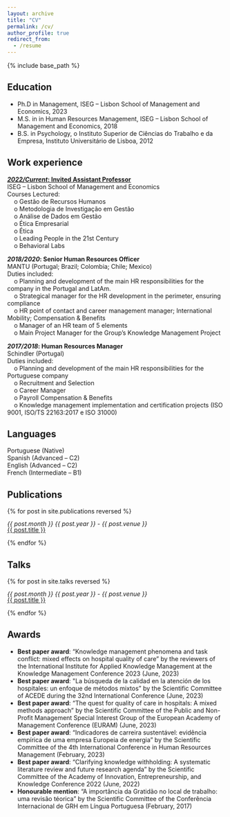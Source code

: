 ```yaml
---
layout: archive
title: "CV"
permalink: /cv/
author_profile: true
redirect_from:
  - /resume
---
```


{% include base_path %}

## Education

* Ph.D in Management, ISEG – Lisbon School of Management and Economics, 2023
* M.S. in in Human Resources Management, ISEG – Lisbon School of Management and Economics, 2018
* B.S. in Psychology, o	Instituto Superior de Ciências do Trabalho e da Empresa, Instituto Universitário de Lisboa, 2012

## Work experience
[***2022/Current*: Invited Assistant Professor**](../_teaching/2022-01-teaching.md)<br>
ISEG – Lisbon School of Management and Economics<br>
Courses Lectured:<br>
    o	Gestão de Recursos Humanos<br>
    o	Metodologia de Investigação em Gestão<br>
    o	Análise de Dados em Gestão<br>
    o	Ética Empresarial<br>
    o	Ética<br>
    o	Leading People in the 21st Century<br>
    o	Behavioral Labs<br>

***2018/2020*: Senior Human Resources Officer**<br>
MANTU (Portugal; Brazil; Colombia; Chile; Mexico)<br>
Duties included:<br>
    o	Planning and development of the main HR responsibilities for the company in the Portugal and LatAm.<br>
    o	Strategical manager for the HR development in the perimeter, ensuring compliance<br>
    o	HR point of contact and career management manager; International Mobility; Compensation & Benefits<br>
    o	Manager of an HR team of 5 elements<br>
    o	Main Project Manager for the Group’s Knowledge Management Project<br>

***2017/2018*: Human Resources Manager**<br>
Schindler (Portugal)<br>
Duties included:<br>
    o	Planning and development of the main HR responsibilities for the Portuguese company<br>
    o	Recruitment and Selection<br>
    o	Career Manager<br>
    o	Payroll Compensation & Benefits<br>
    o	Knowledge management implementation and certification projects (ISO 9001, ISO/TS 22163:2017 e ISO 31000)

## Languages
Portuguese (Native)<br>
Spanish (Advanced – C2)<br>
English (Advanced – C2)<br>
French (Intermediate – B1)<br>

## Publications
{% for post in site.publications reversed %}
<p style="line-height: 1;">
<em>{{ post.month }} {{ post.year }}</em> - <span style="font-style: italic;">{{ post.venue }}</span><br>
<a class="post-link" href="{{ post.permalink }}">{{ post.title }}</a><br>
</p>
{% endfor %}

## Talks
{% for post in site.talks reversed %}
<p style="line-height: 1;">
<em>{{ post.month }} {{ post.year }}</em> - <span style="font-style: italic;">{{ post.venue }}</span><br>
<a class="post-link" href="{{ post.permalink }}">{{ post.title }}</a><br>
</p>
{% endfor %}

## Awards
* **Best paper award**: “Knowledge management phenomena and task conflict: mixed effects on hospital quality of care” by the reviewers of the International Institute for Applied Knowledge Management at the Knowledge Management Conference 2023 (June, 2023)
* **Best paper award**: "La búsqueda de la calidad en la atención de los hospitales: un enfoque de métodos mixtos” by the Scientific Committee of ACEDE during the 32nd International Conference  (June, 2023)
* **Best paper award**: “The quest for quality of care in hospitals: A mixed methods approach” by the Scientific Committee of the Public and Non-Profit Management Special Interest Group of the European Academy of Management Conference (EURAM) (June, 2023)
* **Best paper award**: “Indicadores de carreira sustentável: evidência empírica de uma empresa Europeia de energia” by the Scientific Committee of the 4th International Conference in Human Resources Management (February, 2023) 
* **Best paper award**: “Clarifying knowledge withholding: A systematic literature review and future research agenda” by the Scientific Committee of the Academy of Innovation, Entrepreneurship, and Knowledge Conference 2022 (June, 2022) 
* **Honourable mention**: “A importância da Gratidão no local de trabalho: uma revisão téorica” by the Scientific Committee of the Conferência Internacional de GRH em Língua Portuguesa (February, 2017)
